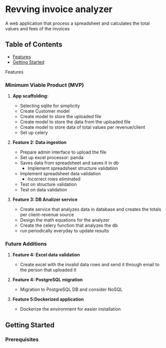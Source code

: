 # Revving invoice analyzer
A web application that process a spreadsheet and calculates the total values and fees of the invoices 

## Table of Contents

- [Features](#features)
- [Getting Started](#getting-started)


Features

### Minimum Viable Product (MVP)

1. **App scaffolding:**
   - Selecting sqlite for simplicity
   - Create Customer model
   - Create model to store the uploaded file
   - Create model to store the data from the uploaded file
   - Create model to store data of total values per revenue/client
   - Set up celery


2. **Feature 2: Data ingestion**
   - Prepare admin interface to upload the file
   - Set up excel processor: panda
   - Saves data from spreadsheet and saves it in db
      - Implement spreadsheet structure validation
   - Implement spreadsheet data validation
      - Incorrect rows eliminated
   - Test on structure validation
   - Test on data validation

3. **Feature 3: DB Analizer service**
   - Create service that analyzes data in database and creates the totals per client-revenue source
   - Design the math equations for the analyzer
   - Create the celery function that analyzes the db
   - run periodically everyday to update results


### Future Additions

1. **Feature 4: Excel data validation**
   - Create excel with the invalid data rows and send it through email to the person that uploaded it

2. **Feature 4: PostgreSQL migration**
   - Migration to PostgreSQL DB and consider NoSQL

3. **Feature 5:Dockerized application**
   - Dockerize the environment for easier installation


## Getting Started



### Prerequisites



